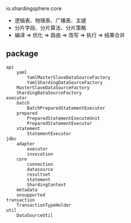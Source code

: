 io.shardingsphere.core

- 逻辑表、物理表、广播表、主键
- 分片字段、分片算法、分片策略
- 编译 => 优化 => 路由 => 改写 => 执行 => 结果合并

## package
```
api
    yaml
        YamlMasterSlaveDataSourceFactory
        YamlShardingDataSourceFactory
    MasterSlaveDataSourceFactory
    ShardingDataSourceFactory
executor
    batch
        BatchPreparedStatementExecutor
    prepared
        PreparedStatementExecuteUnit
        PreparedStatementExecutor
    statement
        StatementExecutor
jdbc
    adapter
        executor
        invocation
    core
        connection
        datasource
        resultset
        statement
        ShardingContext
    metadata
    unsupported
transaction
    TransactionTypeHolder
util
    DataSourceUtil
```